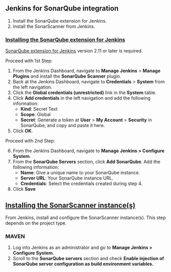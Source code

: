 ## Jenkins for SonarQube integration

1.  Install the SonarQube extension for Jenkins.
2.  Install the SonarScanner from Jenkins.

### [Installing the SonarQube extension for Jenkins](https://docs.sonarsource.com/sonarqube/latest/analyzing-source-code/ci-integration/jenkins-integration/global-setup/#install-extension "Installing the SonarQube extension for Jenkins")

[SonarQube extension for Jenkins](https://plugins.jenkins.io/sonar/ "SonarQube extension for Jenkins") version 2.11 or later is required.

Proceed with 1st Step:

1.  From the Jenkins Dashboard, navigate to **Manage Jenkins** > **Manage Plugins** and install the **SonarQube Scanner** plugin.
2.  Back at the Jenkins Dashboard, navigate to **Credentials** > **System** from the left navigation.
3.  Click the **Global credentials (unrestricted)** link in the **System** table.
4.  Click **Add credentials** in the left navigation and add the following information:
    -   **Kind**: Secret Text
    -   **Scope**: Global
    -   **Secret**: Generate a token at **User** > **My Account** > **Security** in SonarQube, and copy and paste it here.
5.  Click **OK**.


Proceed with 2nd Step:

6.  From the Jenkins Dashboard, navigate to **Manage Jenkins > Configure System**.
7.  From the **SonarQube Servers** section, click **Add SonarQube**. Add the following information:
    -   **Name**: Give a unique name to your SonarQube instance.
    -   **Server URL**: Your SonarQube instance URL.
    -   **Credentials**: Select the credentials created during step 4.
8.  Click **Save**

## [Installing the SonarScanner instance(s)](https://docs.sonarsource.com/sonarqube/latest/analyzing-source-code/ci-integration/jenkins-integration/global-setup/#install-scanner "Installing the SonarScanner instance(s)")

From Jenkins, install and configure the SonarScanner instance(s). This step depends on the project type.

### MAVEN

1.  Log into Jenkins as an administrator and go to  **Manage Jenkins > Configure System.**
2.  Scroll to the  **SonarQube servers**  section and check  **Enable injection of SonarQube server configuration as build environment variables.**